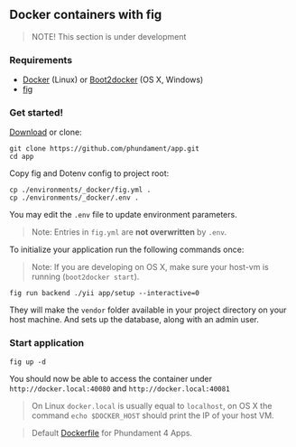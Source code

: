 Docker containers with fig
-------------------------

> NOTE! This section is under development

### Requirements

- [Docker](https://www.docker.com) (Linux) or [Boot2docker](http://boot2docker.io) (OS X, Windows)
- [fig](http://www.fig.sh)

### Get started!

[Download](https://github.com/phundament/app/tags) or clone:

    git clone https://github.com/phundament/app.git
    cd app

Copy fig and Dotenv config to project root:

    cp ./environments/_docker/fig.yml .
    cp ./environments/_docker/.env .

You may edit the `.env` file to update environment parameters.

> Note: Entries in `fig.yml` are **not overwritten** by `.env`.

To initialize your application run the following commands once:

> Note: If you are developing on OS X, make sure your host-vm is running (`boot2docker start`).

    fig run backend ./yii app/setup --interactive=0

They will make the `vendor` folder available in your project directory on your host machine.
And sets up the database, along with an admin user.

### Start application

    fig up -d

You should now be able to access the container under `http://docker.local:40080` and `http://docker.local:40081`

> On Linux `docker.local` is usually equal to `localhost`, on OS X the command `echo $DOCKER_HOST` should print the IP of your host VM.

> Default [Dockerfile](https://github.com/phundament/docker) for Phundament 4 Apps.

